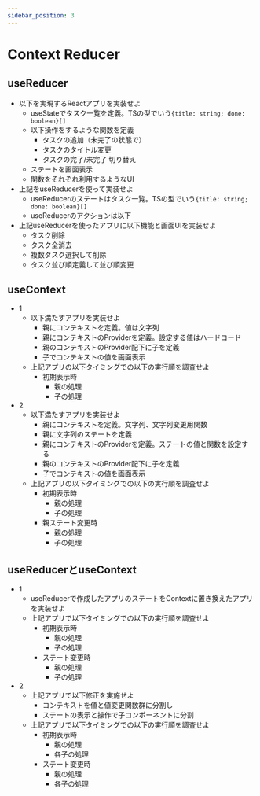 ```yaml
---
sidebar_position: 3
---
```


# Context Reducer

## useReducer

- 以下を実現するReactアプリを実装せよ
  - useStateでタスク一覧を定義。TSの型でいう`{title: string; done: boolean}[]`
  - 以下操作をするような関数を定義
    - タスクの追加（未完了の状態で）
    - タスクのタイトル変更
    - タスクの完了/未完了 切り替え
  - ステートを画面表示
  - 関数をそれぞれ利用するようなUI
- 上記をuseReducerを使って実装せよ
  - useReducerのステートはタスク一覧。TSの型でいう`{title: string; done: boolean}[]`
  - useReducerのアクションは以下
- 上記useReducerを使ったアプリに以下機能と画面UIを実装せよ
  - タスク削除
  - タスク全消去
  - 複数タスク選択して削除
  - タスク並び順定義して並び順変更

## useContext

- 1
  - 以下満たすアプリを実装せよ
    - 親にコンテキストを定義。値は文字列
    - 親にコンテキストのProviderを定義。設定する値はハードコード
    - 親のコンテキストのProvider配下に子を定義
    - 子でコンテキストの値を画面表示
  - 上記アプリの以下タイミングでの以下の実行順を調査せよ
    - 初期表示時
      - 親の処理
      - 子の処理
- 2
  - 以下満たすアプリを実装せよ
    - 親にコンテキストを定義。文字列、文字列変更用関数
    - 親に文字列のステートを定義
    - 親にコンテキストのProviderを定義。ステートの値と関数を設定する
    - 親のコンテキストのProvider配下に子を定義
    - 子でコンテキストの値を画面表示
  - 上記アプリの以下タイミングでの以下の実行順を調査せよ
    - 初期表示時
      - 親の処理
      - 子の処理
    - 親ステート変更時
      - 親の処理
      - 子の処理

## useReducerとuseContext

- 1
  - useReducerで作成したアプリのステートをContextに置き換えたアプリを実装せよ
  - 上記アプリで以下タイミングでの以下の実行順を調査せよ
    - 初期表示時
      - 親の処理
      - 子の処理
    - ステート変更時
      - 親の処理
      - 子の処理
- 2
  - 上記アプリで以下修正を実施せよ
    - コンテキストを値と値変更関数群に分割し
    - ステートの表示と操作で子コンポーネントに分割
  - 上記アプリで以下タイミングでの以下の実行順を調査せよ
    - 初期表示時
      - 親の処理
      - 各子の処理
    - ステート変更時
      - 親の処理
      - 各子の処理
